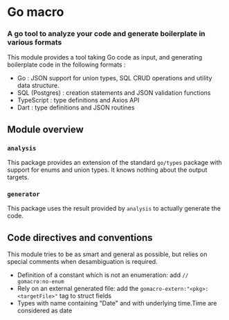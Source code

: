 # Go macro

### A go tool to analyze your code and generate boilerplate in various formats

This module provides a tool taking Go code as input, and generating boilerplate code in the following formats :

- Go : JSON support for union types, SQL CRUD operations and utility data structure.
- SQL (Postgres) : creation statements and JSON validation functions
- TypeScript : type definitions and Axios API
- Dart : type definitions and JSON routines

## Module overview

### `analysis`

This package provides an extension of the standard `go/types` package with support for enums and union types. It knows nothing about the output targets.

### `generator`

This package uses the result provided by `analysis` to actually generate the code.

## Code directives and conventions

This module tries to be as smart and general as possible, but relies on special comments when
desambiguation is required.

- Definition of a constant which is not an enumeration: add `// gomacro:no-enum`
- Rely on an external generated file: add the `gomacro-extern:"<pkg>:<targetFile>"` tag to struct fields
- Types with name containing "Date" and with underlying time.Time are considered as date
